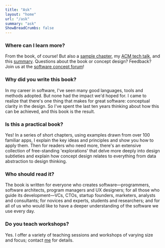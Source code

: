 ```yaml
---
title: "Ask"
layout: "home"
url: "/ask"
summary: "ask"
ShowBreadCrumbs: false
---
```


### Where can I learn more?

From the book, of course! But also a [sample chapter](/posts/sample-chapter), my [ACM tech talk](/posts/acm-tech-talk), and this [summary](/posts/distillation). Questions about the book or concept design? Feedback? Join us at the [software concept forum](http://forum.essenceofsoftware.com)!

### Why did you write this book?

In my career in software, I've seen many good languages, tools and methods adopted. But none had the impact we'd hoped for. I came to realize that there's one thing that makes for great software: conceptual clarity in the design. So I've spent the last ten years thinking about how this can be achieved, and this book is the result. 

### Is this a practical book?

Yes! In a series of short chapters, using examples drawn from over 100 familiar apps, I explain the key ideas and principles and show you how to apply them. Then for readers who need more, there's an extensive collection of free-standing 'explorations' that delve more deeply into design subtleties and explain how concept design relates to everything from data abstraction to design thinking.

### Who should read it?

The book is written for everyone who creates software—programmers, software architects, program managers and UX designers; for all those who guide its development—VCs, CTOs, startup founders, marketers, analysts and consultants; for novices and experts, students and researchers; and for all of us who would like to have a deeper understanding of the software we use every day.

### Do you teach workshops?

Yes. I offer a variety of teaching sessions and workshops of varying size and focus; contact [me](/author) for details.
